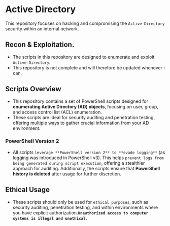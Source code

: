 # Active Directory 
This repository focuses on hacking and compromising the `Active-Directory` security within an internal network.

## Recon & Exploitation.
- The scripts in this repository are designed to enumerate and exploit `Active-Directory`.
- This repository is not complete and will therefore be updated whenever i can.

## Scripts Overview
- This repository contains a set of PowerShell scripts designed for **enumerating Active Directory (AD) objects**, focusing on user, group, and access control list (ACL) enumeration.
- These scripts are ideal for security auditing and penetration testing, offering multiple ways to gather crucial information from your AD environment.

### PowerShell Version 2  
- All scripts `leverage **PowerShell version 2** to **evade logging**` (as logging was introduced in PowerShell v3). This helps `prevent logs from being generated during script execution`, offering a stealthier approach for auditing. Additionally, the scripts ensure that **PowerShell history is deleted** after usage for further discretion.

## Ethical Usage
- These scripts should only be used for `ethical purposes`, such as security auditing, penetration testing, and within environments where you have explicit authorization.**`Unauthorized access to computer systems is illegal and unethical`.**
